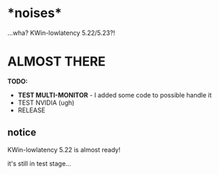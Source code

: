 # \*noises\*

...wha? KWin-lowlatency 5.22/5.23?!

# ALMOST THERE

**TODO:**

- **TEST MULTI-MONITOR** - I added some code to possible handle it
- TEST NVIDIA (ugh)
- RELEASE

## notice

KWin-lowlatency 5.22 is almost ready!

it's still in test stage...
